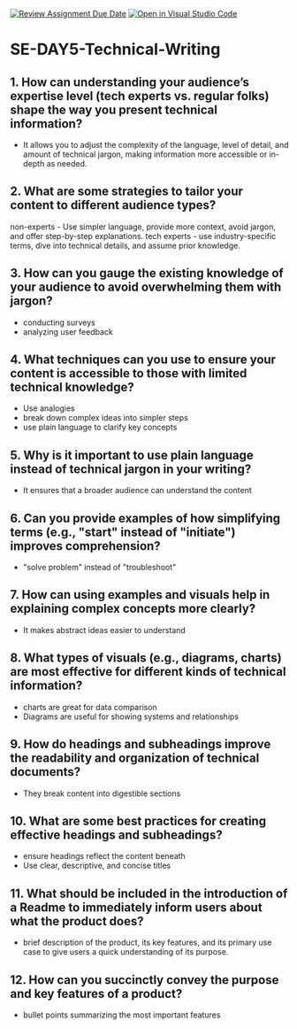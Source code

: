 [![Review Assignment Due Date](https://classroom.github.com/assets/deadline-readme-button-22041afd0340ce965d47ae6ef1cefeee28c7c493a6346c4f15d667ab976d596c.svg)](https://classroom.github.com/a/zsAR-pyY)
[![Open in Visual Studio Code](https://classroom.github.com/assets/open-in-vscode-2e0aaae1b6195c2367325f4f02e2d04e9abb55f0b24a779b69b11b9e10269abc.svg)](https://classroom.github.com/online_ide?assignment_repo_id=16255801&assignment_repo_type=AssignmentRepo)
# SE-DAY5-Technical-Writing
## 1. How can understanding your audience’s expertise level (tech experts vs. regular folks) shape the way you present technical information?
-  It allows you to adjust the complexity of the language, level of detail, and amount of technical jargon, making information more accessible or in-depth as needed.

  
## 2. What are some strategies to tailor your content to different audience types?
non-experts - Use simpler language, provide more context, avoid jargon, and offer step-by-step explanations. 
tech experts -  use industry-specific terms, dive into technical details, and assume prior knowledge.


## 3. How can you gauge the existing knowledge of your audience to avoid overwhelming them with jargon?
- conducting surveys
-  analyzing user feedback


## 4. What techniques can you use to ensure your content is accessible to those with limited technical knowledge?
- Use analogies
- break down complex ideas into simpler steps
- use plain language to clarify key concepts


## 5. Why is it important to use plain language instead of technical jargon in your writing?
- It ensures that a broader audience can understand the content


## 6. Can you provide examples of how simplifying terms (e.g., "start" instead of "initiate") improves comprehension?
-  "solve problem" instead of "troubleshoot"


## 7. How can using examples and visuals help in explaining complex concepts more clearly?
- It makes abstract ideas easier to understand


## 8. What types of visuals (e.g., diagrams, charts) are most effective for different kinds of technical information?
- charts are great for data comparison
- Diagrams are useful for showing systems and relationships


## 9. How do headings and subheadings improve the readability and organization of technical documents?
- They break content into digestible sections


## 10. What are some best practices for creating effective headings and subheadings?
- ensure headings reflect the content beneath
- Use clear, descriptive, and concise titles


## 11. What should be included in the introduction of a Readme to immediately inform users about what the product does?
-  brief description of the product, its key features, and its primary use case to give users a quick understanding of its purpose.


## 12. How can you succinctly convey the purpose and key features of a product?
- bullet points summarizing the most important features


